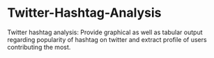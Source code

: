 # Twitter-Hashtag-Analysis
Twitter hashtag analysis: Provide graphical as well as tabular output regarding popularity of hashtag on twitter and extract profile of users contributing the most.
